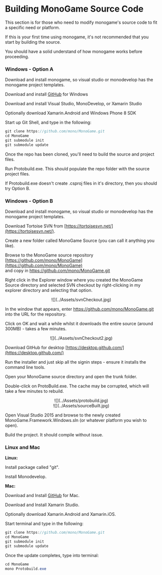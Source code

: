 


# Building MonoGame Source Code


This section is for those who need to modify monogame's source code to fit a specific need or platform.

If this is your first time using monogame, it's not recommended that you start by building the source.

You should have a solid understand of how monogame works before proceeding.


### Windows - Option A


Download and install monogame, so visual studio or monodevelop has the monogame project templates.

Download and install [GitHub](https://github.com) for Windows

Download and install Visual Studio, MonoDevelop, or Xamarin Studio

Optionally download Xamarin.Android and Windows Phone 8 SDK

Start up Git Shell, and type in the following:


```cs
git clone https://github.com/mono/MonoGame.git
cd MonoGame
git submodule init
git submodule update
```


Once the repo has been cloned, you'll need to build the source and project files.

Run Protobuild.exe. This should populate the repo folder with the source project files.

If Protobuild.exe doesn't create .csproj files in it's directory, then you should try Option B.


### Windows - Option B


Download and install monogame, so visual studio or monodevelop has the monogame project templates.

Download Tortoise SVN from [https://tortoisesvn.net/](https://tortoisesvn.net/).

Create a new folder called MonoGame Source (you can call it anything you like).

Browse to the MonoGame source repository [https://github.com/mono/MonoGame](https://github.com/mono/MonoGame)  
and copy in https://github.com/mono/MonoGame.git

Right click in the Explorer window where you created the MonoGame Source directory and 
selected SVN checkout by right-clicking in my explorer directory and selecting that option.


<center>![](../Assets/svnCheckout.jpg)</center>


In the window that appears, enter https://github.com/mono/MonoGame.git into the URL for the repository.

Click on OK and wait a while whilst it downloads the entire source (around 300MB) - takes a few minutes.


<center>![](../Assets/svnCheckout2.jpg)</center>


Download GitHub for desktop [https://desktop.github.com/](https://desktop.github.com/)

Run the installer and just skip all the signin steps - ensure it installs the command line tools.

Open your MonoGame source directory and open the trunk folder.

Double-click on ProtoBuild.exe. The cache may be corrupted, which will take a few minutes to rebuild.


<center>![](../Assets/protobuild.jpg)</center>


<center>![](../Assets/sourceBuilt.jpg)</center>


Open Visual Studio 2015 and browse to the newly created MonoGame.Framework.Windows.sln (or whatever platform you wish to open).

Build the project. It should compile without issue.


### Linux and Mac


**Linux:**

Install package called "git".

Install Monodevelop.


**Mac:**

Download and Install [GitHub](https://github.com) for Mac.

Download and Install Xamarin Studio.

Optionally download Xamarin.Android and Xamarin.iOS.


Start terminal and type in the following:


```cs
git clone https://github.com/mono/MonoGame.git
cd MonoGame
git submodule init
git submodule update
```


Once the update completes, type into terminal:


```cs
cd MonoGame
mono Protobuild.exe
```




